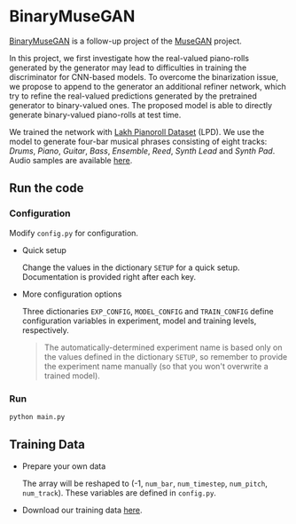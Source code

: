 # BinaryMuseGAN

[BinaryMuseGAN](https://salu133445.github.io/bmusegan/) is a follow-up project
of the [MuseGAN](https://salu133445.github.io/musegan/) project.

In this project, we first investigate how the real-valued piano-rolls generated
by the generator may lead to difficulties in training the discriminator for
CNN-based models. To overcome the binarization issue, we propose to append to
the generator an additional refiner network, which try to refine the real-valued
predictions generated by the pretrained generator to binary-valued ones. The
proposed model is able to directly generate binary-valued piano-rolls at test
time.

We trained the network with
[Lakh Pianoroll Dataset](https://salu133445.github.io/lakh-pianoroll-dataset/)
(LPD). We use the model to generate four-bar musical phrases consisting of eight
tracks: *Drums*, *Piano*, *Guitar*, *Bass*, *Ensemble*, *Reed*, *Synth Lead* and
*Synth Pad*. Audio samples are available
[here](https://salu133445.github.io/bmusegan/samples).

## Run the code

### Configuration

Modify `config.py` for configuration.

- Quick setup

  Change the values in the dictionary `SETUP` for a quick setup. Documentation
  is provided right after each key.

- More configuration options

  Three dictionaries `EXP_CONFIG`, `MODEL_CONFIG` and `TRAIN_CONFIG` define configuration variables in experiment, model and training levels,
  respectively.

  > The automatically-determined experiment name is based only on the values
defined in the dictionary `SETUP`, so remember to provide the experiment name
manually (so that you won't overwrite a trained model).

### Run

```bash
python main.py
```

## Training Data

- Prepare your own data

  The array will be reshaped to (-1, `num_bar`, `num_timestep`, `num_pitch`,
  `num_track`). These variables are defined in `config.py`.

- Download our training data [here](https://salu133445.github.io/bmusegan/data).
